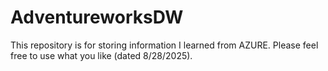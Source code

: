 # AdventureworksDW
This repository is for storing information I learned from AZURE.  Please feel free to use what you like  (dated 8/28/2025).

